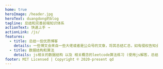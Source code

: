 ```yaml
---
home: true
heroImage: /header.jpg
heroText: duangdong的blog
tagline: 总结和完善前端知识体系
actionText: 快速上手 →
actionLink: /js/
features:
  - title: 总结一些优质博客
    details: 一些博文会来自一些大佬或者是公众号的文章，将其总结汇总，如有侵权告知会删除滴。
  - title: 数据结构和算法
    details: js相关的数据结构 以及 相关概念的leetcode算法练习 (使用js解答，总结官方以及优质解答)。
footer: MIT Licensed | Copyright © 2020-present qd
---
```

